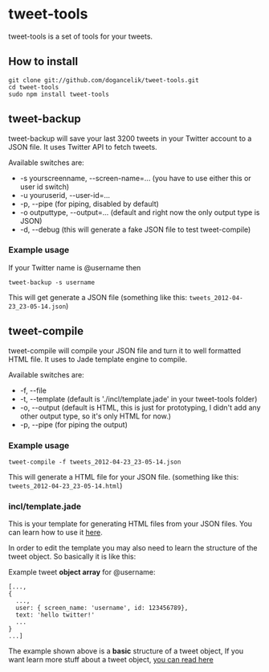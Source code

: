 # tweet-tools
tweet-tools is a set of tools for your tweets.

## How to install

    git clone git://github.com/dogancelik/tweet-tools.git
    cd tweet-tools
    sudo npm install tweet-tools

## tweet-backup
tweet-backup will save your last 3200 tweets in your Twitter account to a JSON file. It uses Twitter API to fetch tweets.

Available switches are:
* -s yourscreenname, --screen-name=... (you have to use either this or user id switch)
* -u youruserid, --user-id=...
* -p, --pipe (for piping, disabled by default)
* -o outputtype, --output=... (default and right now the only output type is JSON)
* -d, --debug (this will generate a fake JSON file to test tweet-compile)

### Example usage
If your Twitter name is @username then

    tweet-backup -s username

This will get generate a JSON file (something like this: `tweets_2012-04-23_23-05-14.json`)

## tweet-compile
tweet-compile will compile your JSON file and turn it to well formatted HTML file. It uses to Jade template engine to compile.

Available switches are:
* -f, --file
* -t, --template (default is './incl/template.jade' in your tweet-tools folder)
* -o, --output (default is HTML, this is just for prototyping, I didn't add any other output type, so it's only HTML for now.)
* -p, --pipe (for piping the output)

### Example usage

    tweet-compile -f tweets_2012-04-23_23-05-14.json

This will generate a HTML file for your JSON file. (something like this: `tweets_2012-04-23_23-05-14.html`)

### incl/template.jade
This is your template for generating HTML files from your JSON files. You can learn how to use it [here](https://github.com/visionmedia/jade).

In order to edit the template you may also need to learn the structure of the tweet object.
So basically it is like this:

Example tweet **object array** for @username:

    [...,
    {
      ...,
      user: { screen_name: 'username', id: 123456789},
      text: 'hello twitter!'
      ...
    }
    ...]

The example shown above is a **basic** structure of a tweet object, If you want learn more stuff about a tweet object, [you can read here](https://dev.twitter.com/docs/api/1/get/statuses/user_timeline)